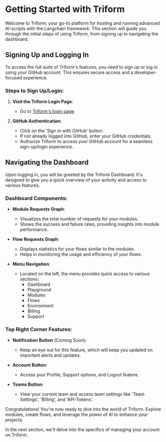 # Getting Started with Triform

Welcome to Triform, your go-to platform for hosting and running advanced AI-scripts with the Langchain framework. This section will guide you through the initial steps of using Triform, from signing up to navigating the dashboard.

## Signing Up and Logging In

To access the full suite of Triform's features, you need to sign up or log in using your GitHub account. This ensures secure access and a developer-focused experience.

### Steps to Sign Up/Login:

1. **Visit the Triform Login Page**:
   - Go to [Triform's login page](https://triform.movs.ai/).

2. **GitHub Authentication**:
   - Click on the 'Sign in with GitHub' button.
   - If not already logged into GitHub, enter your GitHub credentials.
   - Authorize Triform to access your GitHub account for a seamless sign-up/login experience.

## Navigating the Dashboard

Upon logging in, you will be greeted by the Triform Dashboard. It's designed to give you a quick overview of your activity and access to various features.

### Dashboard Components:

- **Module Requests Graph**: 
  - Visualizes the total number of requests for your modules.
  - Shows the success and failure rates, providing insights into module performance.

- **Flow Requests Graph**: 
  - Displays statistics for your flows similar to the modules.
  - Helps in monitoring the usage and efficiency of your flows.

- **Menu Navigation**: 
  - Located on the left, the menu provides quick access to various sections:
    - Dashboard
    - Playground
    - Modules
    - Flows
    - Environment
    - Billing
    - Support

### Top Right Corner Features:

- **Notification Button** (Coming Soon):
  - Keep an eye out for this feature, which will keep you updated on important alerts and updates.

- **Account Button**:
  - Access your Profile, Support options, and Logout feature.

- **Teams Button**:
  - View your current team and access team settings like 'Team Settings', 'Billing', and 'API-Tokens'.

Congratulations! You're now ready to dive into the world of Triform. Explore modules, create flows, and leverage the power of AI to enhance your projects.

In the next section, we'll delve into the specifics of managing your account on Triform.
